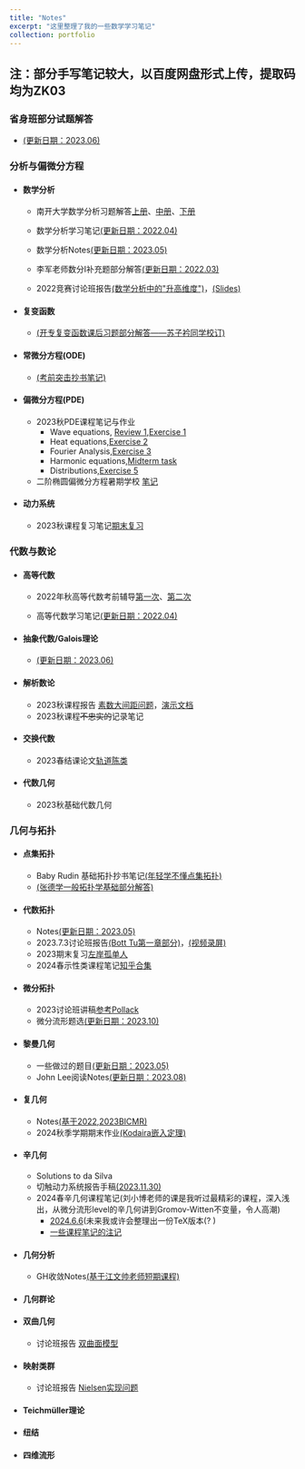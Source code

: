 ```yaml
---
title: "Notes"
excerpt: "这里整理了我的一些数学学习笔记"
collection: portfolio
---
```


## **注**：部分手写笔记较大，以百度网盘形式上传，提取码均为**ZK03**

### 省身班部分试题解答

- [(更新日期：2023.06)](https://mmkaymath.github.io/KaiZhu.github.io/file/SSsolution.pdf)

### 分析与偏微分方程

- #### 数学分析

  - 南开大学数学分析习题解答[上册](https://pan.baidu.com/s/17DFRMqjn0N00Tk0bH1X-2Q?pwd=ZK03)、[中册](https://pan.baidu.com/s/1qenPOW_thbrzw6P9LWefmg)、[下册](https://pan.baidu.com/s/1jOmbMCFSsdwjYF6ZzQcsyA)

  - 数学分析学习笔记[(更新日期：2022.04)](https://pan.baidu.com/s/1ZWqxaqZbPaLPCO06eQJyBw)

  - 数学分析Notes[(更新日期：2023.05)](https://mmkaymath.github.io/KaiZhu.github.io/file/MAnotes.pdf)

  - 李军老师数分I补充题部分解答[(更新日期：2022.03)](https://mmkaymath.github.io/KaiZhu.github.io/file/nkusolution.pdf)

  - 2022竞赛讨论班报告[(数学分析中的"升高维度")](https://mmkaymath.github.io/KaiZhu.github.io/file/20231016TeX.pdf)，[(Slides)](https://mmkaymath.github.io/KaiZhu.github.io/file/20231016talk.pdf)

- #### 复变函数

  - [(开专复变函数课后习题部分解答——苏子衿同学校订)](https://pan.baidu.com/s/1QXJptcaak6OhCllHmLOdjA?pwd=ZK03)

- #### 常微分方程(ODE)

  - [(考前突击抄书笔记)](https://pan.baidu.com/s/1XY1Z94A2-UdBOZ6I7vCpIA)

- #### 偏微分方程(PDE)

  - 2023秋PDE课程笔记与作业
    - Wave equations, [Review 1](https://mmkaymath.github.io/KaiZhu.github.io/file/review1PDE.pdf),[Exercise 1](https://mmkaymath.github.io/KaiZhu.github.io/file/exercise1PDE.pdf)
    - Heat equations,[Exercise 2](https://mmkaymath.github.io/KaiZhu.github.io/file/exercise2PDE.pdf)
    - Fourier Analysis,[Exercise 3](https://mmkaymath.github.io/KaiZhu.github.io/file/exercise3PDE.pdf)
    - Harmonic equations,[Midterm task](https://mmkaymath.github.io/KaiZhu.github.io/file/2023PDEmidterm.pdf)
    - Distributions,[Exercise 5](https://mmkaymath.github.io/KaiZhu.github.io/file/exercise5PDE.pdf)
  - 二阶椭圆偏微分方程暑期学校 [笔记](https://pan.baidu.com/s/11QvCHPCazdI9djoTVcUOEg?pwd=ZK03)

- #### 动力系统

  - 2023秋课程复习笔记[期末复习](https://mmkaymath.github.io/KaiZhu2003.github.io/files/2023dlxt.pdf)


### 代数与数论

- #### 高等代数

  - 2022年秋高等代数考前辅导[第一次](https://mmkaymath.github.io/KaiZhu.github.io/file/first.pdf)、[第二次](https://mmkaymath.github.io/KaiZhu.github.io/file/second.pdf)

  - 高等代数学习笔记[(更新日期：2022.04)](https://pan.baidu.com/s/187e6-L6bnUN7djBno5Af3Q?pwd=ZK03)


- #### 抽象代数/Galois理论

  - [(更新日期：2023.06)](https://mmkaymath.github.io/KaiZhu.github.io/file/AA.pdf)

- #### 解析数论

  - 2023秋课程报告 [素数大间距问题](https://mmkaymath.github.io/KaiZhu2003.github.io/files/LGBP(1).pdf)，[演示文档](https://mmkaymath.github.io/KaiZhu2003.github.io/files/Large_gaps(7).pdf)
  - 2023秋课程~~不忠实的~~记录笔记
    
- #### 交换代数
  - 2023春结课论文[轨道陈类](https://mmkaymath.github.io/KaiZhu2003.github.io/files/交换代数期末论文.pdf)

- #### 代数几何


  - 2023秋基础代数几何


### 几何与拓扑

- #### 点集拓扑

  - Baby Rudin 基础拓扑抄书笔记[(年轻学不懂点集拓扑)](https://pan.baidu.com/s/1hducKWV5PHeRPShzXfDqrA)
  - [(张德学一般拓扑学基础部分解答)](https://mmkaymath.github.io/KaiZhu.github.io/file/ZDXSol.pdf)


- #### 代数拓扑

  - Notes[(更新日期：2023.05)](https://pan.baidu.com/s/16mOcojPRfOTrF4A9Tw_Aqg)
  - 2023.7.3讨论班报告[(Bott Tu第一章部分)](https://mmkaymath.github.io/KaiZhu.github.io/file/7.3AT.pdf)，[(视频录屏)](https://www.bilibili.com/video/BV1qV4y1a7au/?spm_id_from=333.999.0.0&vd_source=074d22bcdc0bdf783f06b409b49b4bd1)
  - 2023期末复习[左岸孤单人](https://mmkaymath.github.io/KaiZhu2003.github.io/files/2023TopologyZQB.pdf)
  - 2024春示性类课程笔记[知乎合集](https://www.zhihu.com/column/c_1864338567360299008)
    

- #### 微分拓扑


  - 2023讨论班讲稿[参考Pollack](https://mmkaymath.github.io/KaiZhu2003.github.io/files/DiffTop.pdf)
  - 微分流形题选[(更新日期：2023.10)](https://mmkaymath.github.io/KaiZhu.github.io/file/2023DMexer.pdf)



- #### 黎曼几何

  - 一些做过的题目[(更新日期：2023.05)](https://pan.baidu.com/s/1xN8xZa3vrl0M1kMGMrpUIg)
  - John Lee阅读Notes[(更新日期：2023.08)](https://mmkaymath.github.io/KaiZhu.github.io/file/rgsol.pdf)

- #### 复几何

  -  Notes[(基于2022,2023BICMR)](https://mmkaymath.github.io/KaiZhu.github.io/file/cgnotes.pdf)
  -  2024秋季学期期末作业[(Kodaira嵌入定理)](https://mmkaymath.github.io/KaiZhu.github.io/file/cgnotes.pdf)

- #### 辛几何

  - Solutions to da Silva
  - 切触动力系统报告手稿[(2023.11.30)](https://mmkaymath.github.io/KaiZhu.github.io/file/contactdynamic.pdf)
  - 2024春辛几何课程笔记(刘小博老师的课是我听过最精彩的课程，深入浅出，从微分流形level的辛几何讲到Gromov-Witten不变量，令人高潮)
    - [2024.6.6](https://pan.baidu.com/s/1IRrDAY-MJ2KGwIkXfdsvRw)(未来我或许会整理出一份TeX版本(? )
    - [一些课程笔记的注记](https://pan.baidu.com/s/1bp9dB9lEfU2NgZkdK-AoJA)

- #### 几何分析

  - GH收敛Notes[(基于江文帅老师短期课程)](https://mmkaymath.github.io/KaiZhu.github.io/file/GAnotes.pdf)

- #### 几何群论

- #### 双曲几何
  - 讨论班报告 [双曲面模型](https://mmkaymath.github.io/KaiZhu2003.github.io/files/HG-1.pdf)
 
- #### 映射类群
  - 讨论班报告 [Nielsen实现问题](https://pan.baidu.com/s/1agAN9MJln0UrJhdEeysBnw)
 
- #### Teichmüller理论

- #### 纽结

- #### 四维流形
